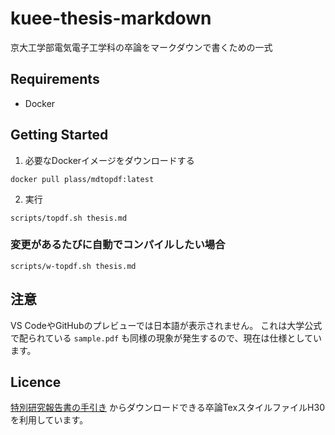 # kuee-thesis-markdown

京大工学部電気電子工学科の卒論をマークダウンで書くための一式

## Requirements

- Docker

## Getting Started

1. 必要なDockerイメージをダウンロードする

```shell script
docker pull plass/mdtopdf:latest
```

2. 実行

```shell script
scripts/topdf.sh thesis.md
```

### 変更があるたびに自動でコンパイルしたい場合

```shell script
scripts/w-topdf.sh thesis.md
```

## 注意

VS CodeやGitHubのプレビューでは日本語が表示されません。
これは大学公式で配られている `sample.pdf` も同様の現象が発生するので、現在は仕様としています。

## Licence


[特別研究報告書の手引き](https://www.s-ee.t.kyoto-u.ac.jp/ja/student/thesis_format) からダウンロードできる卒論TexスタイルファイルH30を利用しています。
